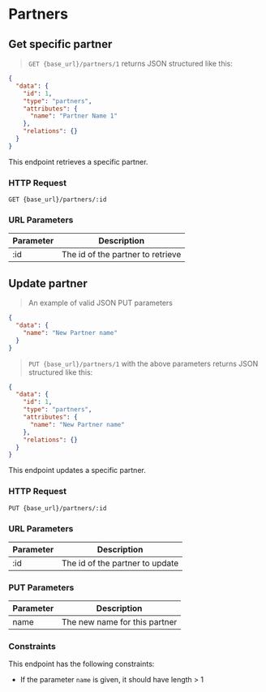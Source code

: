 # Partners

## Get specific partner

> `GET {base_url}/partners/1` returns JSON structured like this:

```json
{
  "data": {
    "id": 1,
    "type": "partners",
    "attributes": {
      "name": "Partner Name 1"
    },
    "relations": {}
  }
}

```

This endpoint retrieves a specific partner.

### HTTP Request

`GET {base_url}/partners/:id`

### URL Parameters

Parameter | Description
--------- | -----------
:id | The id of the partner to retrieve

## Update partner

> An example of valid JSON PUT parameters

```json
{
  "data": {    
    "name": "New Partner name"
  }
}
```

> `PUT {base_url}/partners/1` with the above parameters returns JSON structured like this:

```json
{
  "data": {
    "id": 1,
    "type": "partners",
    "attributes": {
      "name": "New Partner name"
    },
    "relations": {}
  }
}
```

This endpoint updates a specific partner.

### HTTP Request

`PUT {base_url}/partners/:id`

### URL Parameters

Parameter | Description
--------- | -----------
:id | The id of the partner to update

### PUT Parameters

Parameter | Description
--------- | -----------
name | The new name for this partner

### Constraints
This endpoint has the following constraints:

* If the parameter `name` is given, it should have length > 1
